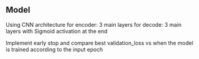 ## Model
Using CNN architecture
for encoder: 3 main layers
for decode: 3 main layers with Sigmoid activation at the end

Implement early stop and compare best validation_loss vs when the model is trained according to the input epoch
